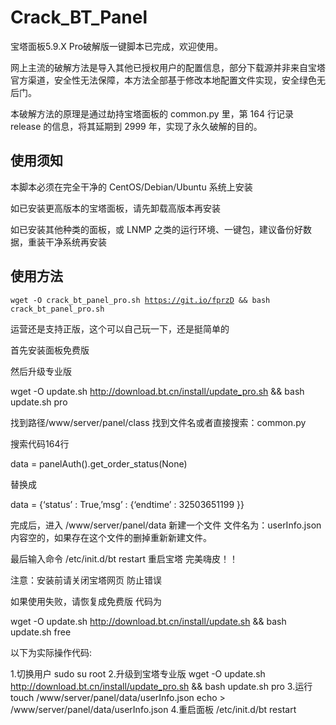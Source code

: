 # Crack_BT_Panel
<p>宝塔面板5.9.X Pro破解版一键脚本已完成，欢迎使用。</p>
<p>网上主流的破解方法是导入其他已授权用户的配置信息，部分下载源并非来自宝塔官方渠道，安全性无法保障，本方法全部基于修改本地配置文件实现，安全绿色无后门。</p>
<p>本破解方法的原理是通过劫持宝塔面板的 common.py 里，第 164 行记录 release 的信息，将其延期到 2999 年，实现了永久破解的目的。</p>

## 使用须知
<p>本脚本必须在完全干净的 CentOS/Debian/Ubuntu 系统上安装</p>
<p>如已安装更高版本的宝塔面板，请先卸载高版本再安装</p>
<p>如已安装其他种类的面板，或 LNMP 之类的运行环境、一键包，建议备份好数据，重装干净系统再安装</p>

## 使用方法
<code>wget -O crack_bt_panel_pro.sh https://git.io/fprzD && bash crack_bt_panel_pro.sh</code>

运营还是支持正版，这个可以自己玩一下，还是挺简单的

首先安装面板免费版

然后升级专业版

wget -O update.sh http://download.bt.cn/install/update_pro.sh && bash update.sh pro

找到路径/www/server/panel/class 找到文件名或者直接搜索：common.py

搜索代码164行

data = panelAuth().get_order_status(None)

替换成

data = {‘status’ : True,’msg’ : {‘endtime’ : 32503651199 }}

完成后，进入 /www/server/panel/data 新建一个文件 文件名为：userInfo.json 内容空的，如果存在这个文件的删掉重新新建文件。

最后输入命令 /etc/init.d/bt restart 重启宝塔 完美嗨皮！！

注意：安装前请关闭宝塔网页  防止错误

如果使用失败，请恢复成免费版 代码为

wget -O update.sh http://download.bt.cn/install/update.sh && bash update.sh free

以下为实际操作代码:


1.切换用户
sudo su root
2.升级到宝塔专业版
wget -O update.sh http://download.bt.cn/install/update_pro.sh && bash update.sh pro
3.运行
touch /www/server/panel/data/userInfo.json
echo > /www/server/panel/data/userInfo.json
4.重启面板
/etc/init.d/bt restart
